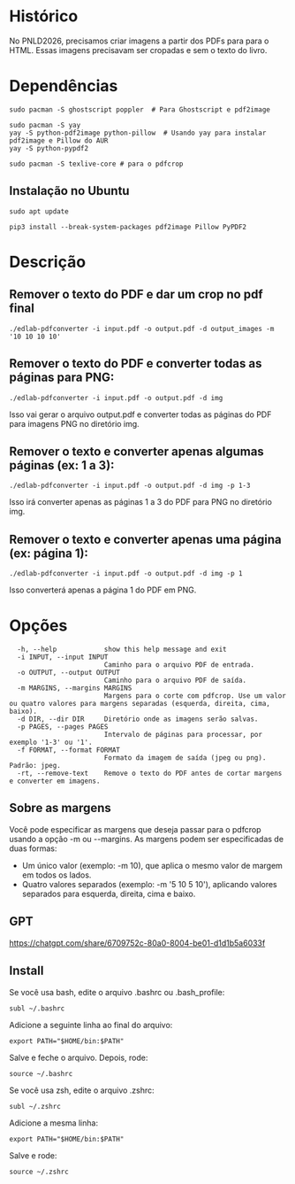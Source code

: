 # Histórico
No PNLD2026, precisamos criar imagens a partir dos PDFs para para o HTML. Essas imagens precisavam ser cropadas e sem o texto do livro. 

# Dependências
```
sudo pacman -S ghostscript poppler  # Para Ghostscript e pdf2image

sudo pacman -S yay
yay -S python-pdf2image python-pillow  # Usando yay para instalar pdf2image e Pillow do AUR
yay -S python-pypdf2

sudo pacman -S texlive-core # para o pdfcrop

```

## Instalação no Ubuntu

```
sudo apt update

pip3 install --break-system-packages pdf2image Pillow PyPDF2
```

# Descrição


## Remover o texto do PDF e dar um crop no pdf final

```
./edlab-pdfconverter -i input.pdf -o output.pdf -d output_images -m '10 10 10 10'
```

## Remover o texto do PDF e converter todas as páginas para PNG:
```
./edlab-pdfconverter -i input.pdf -o output.pdf -d img
```

Isso vai gerar o arquivo output.pdf e converter todas as páginas do PDF para imagens PNG no diretório img.

## Remover o texto e converter apenas algumas páginas (ex: 1 a 3):
```
./edlab-pdfconverter -i input.pdf -o output.pdf -d img -p 1-3
```

Isso irá converter apenas as páginas 1 a 3 do PDF para PNG no diretório img.

## Remover o texto e converter apenas uma página (ex: página 1):

```
./edlab-pdfconverter -i input.pdf -o output.pdf -d img -p 1
```

Isso converterá apenas a página 1 do PDF em PNG.

# Opções

```
  -h, --help            show this help message and exit
  -i INPUT, --input INPUT
                        Caminho para o arquivo PDF de entrada.
  -o OUTPUT, --output OUTPUT
                        Caminho para o arquivo PDF de saída.
  -m MARGINS, --margins MARGINS
                        Margens para o corte com pdfcrop. Use um valor ou quatro valores para margens separadas (esquerda, direita, cima, baixo).
  -d DIR, --dir DIR     Diretório onde as imagens serão salvas.
  -p PAGES, --pages PAGES
                        Intervalo de páginas para processar, por exemplo '1-3' ou '1'.
  -f FORMAT, --format FORMAT
                        Formato da imagem de saída (jpeg ou png). Padrão: jpeg.
  -rt, --remove-text    Remove o texto do PDF antes de cortar margens e converter em imagens.
```



## Sobre as margens

Você pode especificar as margens que deseja passar para o pdfcrop usando a opção -m ou --margins.
As margens podem ser especificadas de duas formas:
* Um único valor (exemplo: -m 10), que aplica o mesmo valor de margem em todos os lados.
* Quatro valores separados (exemplo: -m '5 10 5 10'), aplicando valores separados para esquerda, direita, cima e baixo.

## GPT

https://chatgpt.com/share/6709752c-80a0-8004-be01-d1d1b5a6033f


## Install

Se você usa bash, edite o arquivo .bashrc ou .bash_profile:

```
subl ~/.bashrc
```

Adicione a seguinte linha ao final do arquivo:
```
export PATH="$HOME/bin:$PATH"
```

Salve e feche o arquivo. Depois, rode:
```
source ~/.bashrc
```

Se você usa zsh, edite o arquivo .zshrc:
```
subl ~/.zshrc
```

Adicione a mesma linha:
```
export PATH="$HOME/bin:$PATH"
```

Salve e rode:
```
source ~/.zshrc
```

